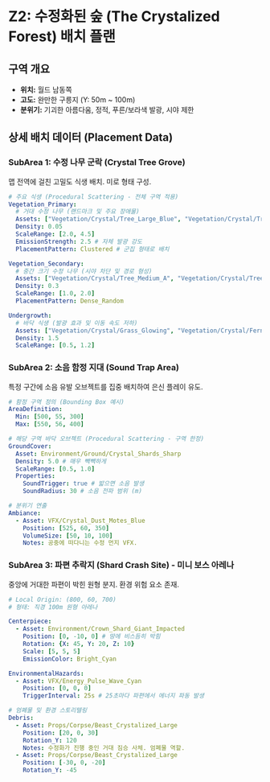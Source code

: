# Z2: 수정화된 숲 (The Crystalized Forest) 배치 플랜

## 구역 개요
- **위치:** 월드 남동쪽
- **고도:** 완만한 구릉지 (Y: 50m ~ 100m)
- **분위기:** 기괴한 아름다움, 정적, 푸른/보라색 발광, 시야 제한

## 상세 배치 데이터 (Placement Data)

### SubArea 1: 수정 나무 군락 (Crystal Tree Grove)
맵 전역에 걸친 고밀도 식생 배치. 미로 형태 구성.

```yaml
# 주요 식생 (Procedural Scattering - 전체 구역 적용)
Vegetation_Primary:
  # 거대 수정 나무 (랜드마크 및 주요 장애물)
  Assets: ["Vegetation/Crystal/Tree_Large_Blue", "Vegetation/Crystal/Tree_Large_Purple"]
  Density: 0.05
  ScaleRange: [2.0, 4.5]
  EmissionStrength: 2.5 # 자체 발광 강도
  PlacementPattern: Clustered # 군집 형태로 배치

Vegetation_Secondary:
  # 중간 크기 수정 나무 (시야 차단 및 경로 형성)
  Assets: ["Vegetation/Crystal/Tree_Medium_A", "Vegetation/Crystal/Tree_Medium_B"]
  Density: 0.3
  ScaleRange: [1.0, 2.0]
  PlacementPattern: Dense_Random

Undergrowth:
  # 바닥 식생 (발광 효과 및 이동 속도 저하)
  Assets: ["Vegetation/Crystal/Grass_Glowing", "Vegetation/Crystal/Fern_Sharp"]
  Density: 1.5
  ScaleRange: [0.5, 1.2]
```

### SubArea 2: 소음 함정 지대 (Sound Trap Area)
특정 구간에 소음 유발 오브젝트를 집중 배치하여 은신 플레이 유도.

```yaml
# 함정 구역 정의 (Bounding Box 예시)
AreaDefinition:
  Min: [500, 55, 300]
  Max: [550, 56, 400]

# 해당 구역 바닥 오브젝트 (Procedural Scattering - 구역 한정)
GroundCover:
  Asset: Environment/Ground/Crystal_Shards_Sharp
  Density: 5.0 # 매우 빽빽하게
  ScaleRange: [0.5, 1.0]
  Properties:
    SoundTrigger: true # 밟으면 소음 발생
    SoundRadius: 30 # 소음 전파 범위 (m)

# 분위기 연출
Ambiance:
  - Asset: VFX/Crystal_Dust_Motes_Blue
    Position: [525, 60, 350]
    VolumeSize: [50, 10, 100]
    Notes: 공중에 떠다니는 수정 먼지 VFX.
```

### SubArea 3: 파편 추락지 (Shard Crash Site) - 미니 보스 아레나
중앙에 거대한 파편이 박힌 원형 분지. 환경 위험 요소 존재.

```yaml
# Local Origin: (800, 60, 700)
# 형태: 직경 100m 원형 아레나

Centerpiece:
  - Asset: Environment/Crown_Shard_Giant_Impacted
    Position: [0, -10, 0] # 땅에 비스듬히 박힘
    Rotation: {X: 45, Y: 20, Z: 10}
    Scale: [5, 5, 5]
    EmissionColor: Bright_Cyan

EnvironmentalHazards:
  - Asset: VFX/Energy_Pulse_Wave_Cyan
    Position: [0, 0, 0]
    TriggerInterval: 25s # 25초마다 파편에서 에너지 파동 발생

# 엄폐물 및 환경 스토리텔링
Debris:
  - Asset: Props/Corpse/Beast_Crystalized_Large
    Position: [20, 0, 30]
    Rotation_Y: 120
    Notes: 수정화가 진행 중인 거대 짐승 사체. 엄폐물 역할.
  - Asset: Props/Corpse/Beast_Crystalized_Large
    Position: [-30, 0, -20]
    Rotation_Y: -45
```